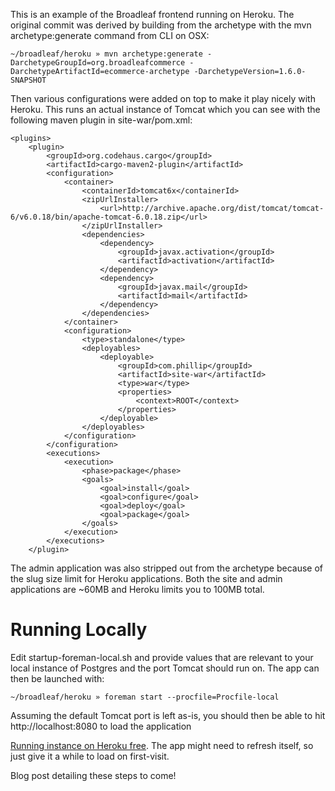 This is an example of the Broadleaf frontend running on Heroku.  The original commit was derived by building from the archetype with the mvn archetype:generate command from CLI on OSX:

    ~/broadleaf/heroku » mvn archetype:generate -DarchetypeGroupId=org.broadleafcommerce -DarchetypeArtifactId=ecommerce-archetype -DarchetypeVersion=1.6.0-SNAPSHOT
    
Then various configurations were added on top to make it play nicely with Heroku. This runs an actual instance of Tomcat which you can see with the following maven plugin in site-war/pom.xml:

    <plugins>
        <plugin>
            <groupId>org.codehaus.cargo</groupId>
            <artifactId>cargo-maven2-plugin</artifactId>
            <configuration>
                <container>
                    <containerId>tomcat6x</containerId>
                    <zipUrlInstaller>
                        <url>http://archive.apache.org/dist/tomcat/tomcat-6/v6.0.18/bin/apache-tomcat-6.0.18.zip</url>
                    </zipUrlInstaller>
                    <dependencies>
                        <dependency>
                            <groupId>javax.activation</groupId>
                            <artifactId>activation</artifactId>
                        </dependency>
                        <dependency>
                            <groupId>javax.mail</groupId>
                            <artifactId>mail</artifactId>
                        </dependency>
                    </dependencies>
                </container>
                <configuration>
                    <type>standalone</type>
                    <deployables>
                        <deployable>
                            <groupId>com.phillip</groupId>
                            <artifactId>site-war</artifactId>
                            <type>war</type>
                            <properties>
                                <context>ROOT</context>
                            </properties>
                        </deployable>
                    </deployables>
                </configuration>
            </configuration>
            <executions>
                <execution>
                    <phase>package</phase>
                    <goals>
                        <goal>install</goal>
                        <goal>configure</goal>
                        <goal>deploy</goal>
                        <goal>package</goal>
                    </goals>
                </execution>
            </executions>
        </plugin>

The admin application was also stripped out from the archetype because of the slug size limit for Heroku applications. Both the site and admin applications are ~60MB and Heroku limits you to 100MB total.

Running Locally
===============
Edit startup-foreman-local.sh and provide values that are relevant to your local instance of Postgres and the port Tomcat should run on. The app can then be launched with:
    
    ~/broadleaf/heroku » foreman start --procfile=Procfile-local

Assuming the default Tomcat port is left as-is, you should then be able to hit http://localhost:8080 to load the application

[Running instance on Heroku free](http://broadleaf.heroku.com). The app might need to refresh itself, so just give it a while to load on first-visit.

Blog post detailing these steps to come!